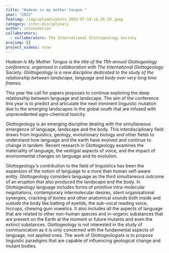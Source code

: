 ```yaml
---
title: "Hadean is my mother tongue "
year: "2023"
featimg: /img/uploads/photo_2023-07-14-18.29.29.jpeg
category: inter-disciplinary
author: intimidation
collaborators:
  - collaborators: The International Glottogeology Society
projimg: []
project_videos: none
---
```

*Hadean Is My Mother Tongue is the title of the 11th annual Glottogeology conference, organised in collaboration with The International Glottogeology Society. Glottogeology is a new discipline dedicated to the study of the relationship between landscape, language and body over very long time frames.*

This year the call for papers proposes to continue exploring the deep relationship between language and landscape. The aim of the conference this year is to predict and articulate the next imminent linguistic mutation due to the emerging landscapes in the global south that are infused with unprecedented agro-chemical toxicity.

Glottogeology is an emerging discipline dealing with the simultaneous emergence of language, landscape and the body. This interdisciplinary field draws from linguistics, geology, evolutionary biology and other fields to understand how language and the earth have evolved and continue to change in tandem. Recent research in Glottogeology examines the materiality of language, the vestigial aspects of voice, and the impact of environmental changes on language and its evolution. 

Glottogeology's contribution to the field of linguistics has been the expansion of the notion of language to a more than human self-aware entity. Glottogeology considers language as the third simultaneous outcome of an eruption that also produced the landscape and the body. In Glottogeology language includes forms of primitive intra-molecular negotiations, contemporary intermolecular desires, silent organisational synergies, cracking of bones and other anatomical sounds both inside and outside the body like batting of eyelids, the sub-vocal reading voice, hiccups, chewing gum vowelics. It also includes all the aspects of language that are related to other non-human species and in-organic substances that are present on the Earth at the moment or future mutants and even the extinct substances. Glottogeology is not interested in the study of communication as it is only concerned with the fundamental aspects of language, not applied ones. The work of Glottogeologists is to propose linguistic paradigms that are capable of influencing geological change and mutant bodies.